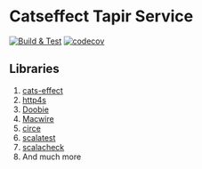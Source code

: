 # Catseffect Tapir Service

[![Build & Test](https://github.com/icemc/tapir-catseffect/actions/workflows/build.yml/badge.svg)](https://github.com/icemc/tapir-catseffect/actions/workflows/build.yml)
[![codecov](https://codecov.io/gh/icemc/tapir-catseffect/branch/master/graph/badge.svg)](https://codecov.io/gh/icemc/tapir-catseffect)



## Libraries
1) [cats-effect](https://github.com/typelevel/cats-effect)
2) [http4s](https://github.com/http4s/http4s)
3) [Doobie](https://tpolecat.github.io/doobie)
4) [Macwire](https://github.com/softwaremill/macwire)
5) [circe](https://github.com/circe/circe)
6) [scalatest](https://github.com/scalatest/scalatest)
7) [scalacheck](https://github.com/rickynils/scalacheck)
8) And much more
